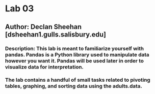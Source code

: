 # Lab 03

## Author: Declan Sheehan [dsheehan1.gulls.salisbury.edu]

### Description: This lab is meant to familiarize yourself with pandas. Pandas is a Python library used to manipulate data however you want it. Pandas will be used later in order to visualize data for interpretation.

### The lab contains a handful of small tasks related to pivoting tables, graphing, and sorting data using the adults.data.